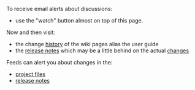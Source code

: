 To receive email alerts about discussions:
* use the "watch" button almost on top of this page.

Now and then visit:
* the change [history] of the wiki pages alias the user guide
* the [release notes] which may be a little behind on the actual [changes]

[history]: /GroundForge/help/_history
[release notes]: https://github.com/d-bl/GroundForge/releases
[changes]: https://github.com/d-bl/GroundForge/commits/gh-pages


Feeds can alert you about changes in the:
* [project files](https://github.com/d-bl/GroundForge/commits/gh-pages.atom)
* [release notes](https://github.com/d-bl/GroundForge/releases.atom)

